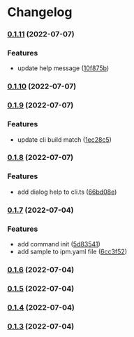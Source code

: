 # Changelog


### [0.1.11](https://github.com/JonDotsoy/icon-package-manager/compare/v0.1.10...v0.1.11) (2022-07-07)


### Features

* update help message ([10f875b](https://github.com/JonDotsoy/icon-package-manager/commit/10f875b1734a5b16de887749ca67f29cb00de6fd))

### [0.1.10](https://github.com/JonDotsoy/icon-package-manager/compare/v0.1.9...v0.1.10) (2022-07-07)

### [0.1.9](https://github.com/JonDotsoy/icon-package-manager/compare/v0.1.8...v0.1.9) (2022-07-07)


### Features

* update cli build match ([1ec28c5](https://github.com/JonDotsoy/icon-package-manager/commit/1ec28c5eb5281e5eecc23bac7d2d94200ae2f808))

### [0.1.8](https://github.com/JonDotsoy/icon-package-manager/compare/v0.1.7...v0.1.8) (2022-07-07)


### Features

* add dialog help to cli.ts ([66bd08e](https://github.com/JonDotsoy/icon-package-manager/commit/66bd08ef63c0c9ff312a1f808cc56a8b9d19648d))

### [0.1.7](https://github.com/JonDotsoy/icon-package-manager/compare/v0.1.6...v0.1.7) (2022-07-04)


### Features

* add command init ([5d83541](https://github.com/JonDotsoy/icon-package-manager/commit/5d83541f20f2dcaadff7d0773a62b959c64d6759))
* add sample to ipm.yaml file ([6cc3f52](https://github.com/JonDotsoy/icon-package-manager/commit/6cc3f5204e02edb94e2fbb12e9083141cccd4654))

### [0.1.6](https://github.com/JonDotsoy/icon-package-manager/compare/v0.1.5...v0.1.6) (2022-07-04)

### [0.1.5](https://github.com/JonDotsoy/icon-package-manager/compare/v0.1.4...v0.1.5) (2022-07-04)

### [0.1.4](https://github.com/JonDotsoy/icon-package-manager/compare/v0.1.3...v0.1.4) (2022-07-04)

### [0.1.3](https://github.com/JonDotsoy/icon-package-manager/compare/v0.1.3-beta...v0.1.3) (2022-07-04)

